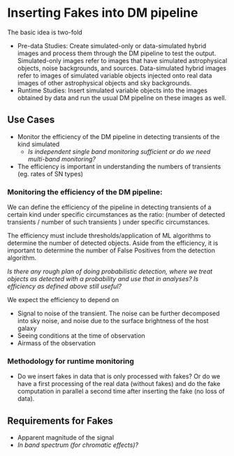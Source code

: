 # Inserting Fakes into DM pipeline 

The basic idea is two-fold
- Pre-data Studies: Create simulated-only or data-simulated hybrid images and process them through the DM pipeline to test the output. Simulated-only images refer to images that have simulated astrophysical objects, noise backgrounds, and sources. Data-simulated hybrid images refer to images of simulated variable objects injected onto real data images of other astrophysical objects and sky backgrounds.
- Runtime Studies: Insert simulated variable objects into the images obtained by data and run the usual DM pipeline on these images as well. 
## Use Cases
- Monitor the efficiency of the DM pipeline in detecting transients of the kind simulated
    - *Is independent single band monitoring sufficient or do we need multi-band monitoring?*
- The efficiency is important in understanding the numbers of transients (eg. rates of SN types) 

### Monitoring the efficiency of the DM pipeline:

We can define the efficiency of the pipeline in detecting transients of a certain kind under specific circumstances as the ratio: 
(number of detected transients / number of such transients ) under specific circumstances. 
 
The efficiency must include thresholds/application of ML algorithms to determine the number of detected objects. Aside from the efficiency, it is important to determine the number of False Positives from the detection algorithm.
 
*Is there any rough plan of doing probabilistic detection, where we treat objects as detected with a probability and use that in analyses? Is efficiency as defined above still useful?*

We expect the efficiency to depend on 
- Signal to noise of the transient. The noise  can be further decomposed into sky noise, and noise due to the surface brightness of the host galaxy
- Seeing conditions at the time of observation
- Airmass of the observation

### Methodology for runtime monitoring
- Do we insert fakes in data that is only processed with fakes? Or do we have a first processing of the real data (without fakes) and do the fake computation in parallel a second time after inserting the fake (no loss of data). 
## Requirements for Fakes
-  Apparent magnitude of the signal
- *In band spectrum (for chromatic effects)?* 
